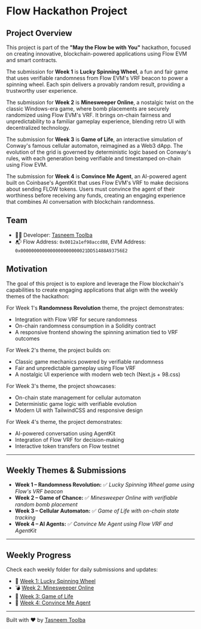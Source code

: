# Flow Hackathon Project

## Project Overview
This project is part of the **"May the Flow be with You"** hackathon, focused on creating innovative, blockchain-powered applications using Flow EVM and smart contracts.

The submission for **Week 1** is **Lucky Spinning Wheel**, a fun and fair game that uses verifiable randomness from Flow EVM's VRF beacon to power a spinning wheel. Each spin delivers a provably random result, providing a trustworthy user experience.

The submission for **Week 2** is **Minesweeper Online**, a nostalgic twist on the classic Windows-era game, where bomb placements are securely randomized using Flow EVM's VRF. It brings on-chain fairness and unpredictability to a familiar gameplay experience, blending retro UI with decentralized technology.

The submission for **Week 3** is **Game of Life**, an interactive simulation of Conway's famous cellular automaton, reimagined as a Web3 dApp. The evolution of the grid is governed by deterministic logic based on Conway's rules, with each generation being verifiable and timestamped on-chain using Flow EVM.

The submission for **Week 4** is **Convince Me Agent**, an AI-powered agent built on Coinbase's AgentKit that uses Flow EVM's VRF to make decisions about sending FLOW tokens. Users must convince the agent of their worthiness before receiving any funds, creating an engaging experience that combines AI conversation with blockchain randomness.

## Team
- 👩‍💻 Developer: [Tasneem Toolba](https://x.com/tasneemtoolba)
- 📬 Flow Address: `0x0012a1ef98accd88`, EVM Address: `0x0000000000000000000000021DD51488A93756E2`

## Motivation
The goal of this project is to explore and leverage the Flow blockchain's capabilities to create engaging applications that align with the weekly themes of the hackathon:

For Week 1's **Randomness Revolution** theme, the project demonstrates:
- Integration with Flow VRF for secure randomness
- On-chain randomness consumption in a Solidity contract
- A responsive frontend showing the spinning animation tied to VRF outcomes

For Week 2's theme, the project builds on:
- Classic game mechanics powered by verifiable randomness
- Fair and unpredictable gameplay using Flow VRF
- A nostalgic UI experience with modern web tech (Next.js + 98.css)

For Week 3's theme, the project showcases:
- On-chain state management for cellular automaton
- Deterministic game logic with verifiable evolution
- Modern UI with TailwindCSS and responsive design

For Week 4's theme, the project demonstrates:
- AI-powered conversation using AgentKit
- Integration of Flow VRF for decision-making
- Interactive token transfers on Flow testnet

---

## Weekly Themes & Submissions

- **Week 1 – Randomness Revolution:** ✅ *Lucky Spinning Wheel game using Flow's VRF beacon*  
- **Week 2 – Game of Chance:** ✅ *Minesweeper Online with verifiable random bomb placement*  
- **Week 3 – Cellular Automaton:** ✅ *Game of Life with on-chain state tracking*  
- **Week 4 – AI Agents:** ✅ *Convince Me Agent using Flow VRF and AgentKit*

---

## Weekly Progress

Check each weekly folder for daily submissions and updates:

- 🎡 [Week 1: Lucky Spinning Wheel](/submissions/0x0012a1ef98accd88/week1/lucky-spinning-wheel)
- 💣 [Week 2: Minesweeper Online](/submissions/0x0012a1ef98accd88/week2/minesweeper)
- 🧬 [Week 3: Game of Life](/submissions/0x0012a1ef98accd88/week3/game-of-life)
- 🤖 [Week 4: Convince Me Agent](/submissions/0x0012a1ef98accd88/week4/convince-me-agent)

---

Built with ❤️ by [Tasneem Toolba](https://x.com/tasneemtoolba)
